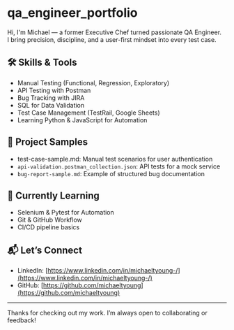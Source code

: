 # qa_engineer_portfolio
Hi, I'm Michael — a former Executive Chef turned passionate QA Engineer.  
I bring precision, discipline, and a user-first mindset into every test case.

## 🛠️ Skills & Tools
- Manual Testing (Functional, Regression, Exploratory)
- API Testing with Postman
- Bug Tracking with JIRA
- SQL for Data Validation
- Test Case Management (TestRail, Google Sheets)
- Learning Python & JavaScript for Automation

## 📁 Project Samples
- test-case-sample.md: Manual test scenarios for user authentication
- `api-validation.postman_collection.json`: API tests for a mock service
- `bug-report-sample.md`: Example of structured bug documentation

## 🧠 Currently Learning
- Selenium & Pytest for Automation
- Git & GitHub Workflow
- CI/CD pipeline basics

## 📬 Let’s Connect
- LinkedIn: [https://www.linkedin.com/in/michaeltyoung-/](https://www.linkedin.com/in/michaeltyoung-/)
- GitHub: [https://github.com/michaeltyoung](https://github.com/michaeltyoung)

---

Thanks for checking out my work. I’m always open to collaborating or feedback!
